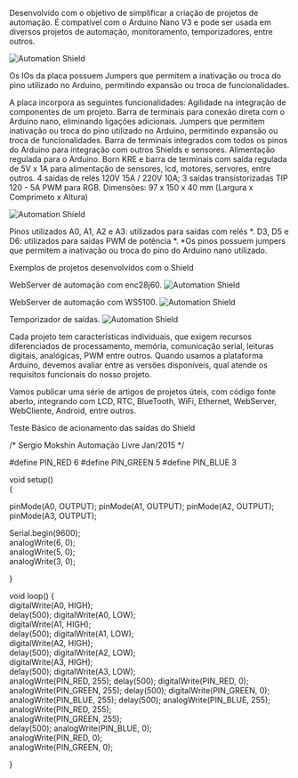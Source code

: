 

Desenvolvido com o objetivo de simplificar a criação de projetos de automação. É compatível com o Arduino Nano V3 e pode ser usada em diversos projetos de automação, monitoramento, temporizadores, entre outros. 

![Automation Shield](http://2.bp.blogspot.com/-3SkegE5IOJI/VMkj9KsNF3I/AAAAAAAAHg4/j7NDYE7RcLY/s1600/IMG_20120922_233114_621.jpg)

Os IOs da placa possuem Jumpers que permitem a inativação ou troca do pino utilizado no Arduino, permitindo expansão ou troca de funcionalidades.

A placa incorpora as seguintes funcionalidades:
Agilidade na integração de componentes de um projeto.
Barra de terminais para conexão direta com o Arduino nano, eliminando ligações adicionais.
Jumpers que permitem inativação ou troca do pino utilizado no Arduino, permitindo expansão ou troca de funcionalidades.
Barra de terminais integrados com todos os pinos do Arduino para integração com outros Shields e sensores.
Alimentação regulada para o Arduino.
Born KRE e barra de terminais com saída regulada de 5V x 1A para alimentação de sensores, lcd, motores, servores, entre outros.
4 saídas de relés 120V 15A / 220V 10A;
3 saídas transistorizadas TIP 120 - 5A PWM para RGB.
Dimensões: 97 x 150 x 40 mm (Largura x Comprimeto x Altura) 

![Automation Shield](http://3.bp.blogspot.com/-B60DkR16E_A/VMQuYUDE4KI/AAAAAAAAHfY/bxB8-eHgN7M/s1600/esquema%2Bde%2Bliga%C3%A7%C3%B5es.png)

Pinos utilizados 
A0, A1, A2 e A3: utilizados para saídas com relés *.
D3, D5 e D6: utilizados para saídas PWM de potência *.
*Os pinos possuem jumpers que permitem a inativação ou troca do pino do Arduino nano utilizado.

Exemplos de projetos desenvolvidos com o Shield

WebServer de automação com enc28j60.
![Automation Shield](http://4.bp.blogspot.com/-H1HWUSNyQPk/VNZYdfWpdfI/AAAAAAAAHrw/bjMMNj8l8OM/s1600/enc.png)

WebServer de automação com WS5100.
![Automation Shield](http://4.bp.blogspot.com/-H1HWUSNyQPk/VNZYdfWpdfI/AAAAAAAAHrw/bjMMNj8l8OM/s1600/enc.png)

Temporizador de saídas.
![Automation Shield](http://2.bp.blogspot.com/-xuz5d9oZ_Q8/VNZYcAItJpI/AAAAAAAAHrk/O4r85BD7HoU/s1600/Ethernet.png)

Cada projeto tem características individuais, que exigem recursos diferenciados de processamento, memória, comunicação serial, leituras digitais, analógicas, PWM entre outros. Quando usamos a plataforma Arduino, devemos avaliar entre as versões disponíveis, qual atende os requisitos funcionais do nosso projeto.

Vamos publicar uma série de artigos de projetos úteis, com código fonte aberto, integrando com LCD, RTC, BlueTooth, WiFi, Ethernet, WebServer, WebCliente, Android, entre outros.

Teste Básico de acionamento das saídas do Shield 

/*
Sergio Mokshin
Automação Livre
Jan/2015
*/

#define PIN_RED 6
#define PIN_GREEN 5
#define PIN_BLUE 3

 void setup()  
{

  pinMode(A0, OUTPUT);
  pinMode(A1, OUTPUT);
  pinMode(A2, OUTPUT);
  pinMode(A3, OUTPUT);
 

  Serial.begin(9600);  
  analogWrite(6, 0);  
  analogWrite(5, 0);    
  analogWrite(3, 0);  
  
}

 void loop() 
{    
   digitalWrite(A0, HIGH);    
   delay(500);
   digitalWrite(A0, LOW);     
   digitalWrite(A1, HIGH);       
   delay(500); 
   digitalWrite(A1, LOW);     
   digitalWrite(A2, HIGH);       
   delay(500);
   digitalWrite(A2, LOW);    
   digitalWrite(A3, HIGH);      
   delay(500); 
   digitalWrite(A3, LOW);    
   analogWrite(PIN_RED, 255); 
   delay(500);
   digitalWrite(PIN_RED, 0);    
   analogWrite(PIN_GREEN, 255); 
   delay(500);
   digitalWrite(PIN_GREEN, 0);    
   analogWrite(PIN_BLUE, 255); 
   delay(500);
   analogWrite(PIN_BLUE, 255);    
   analogWrite(PIN_RED, 255);    
   analogWrite(PIN_GREEN, 255);      
   delay(500);
   analogWrite(PIN_BLUE, 0);    
   analogWrite(PIN_RED, 0);    
   analogWrite(PIN_GREEN, 0);      

}
